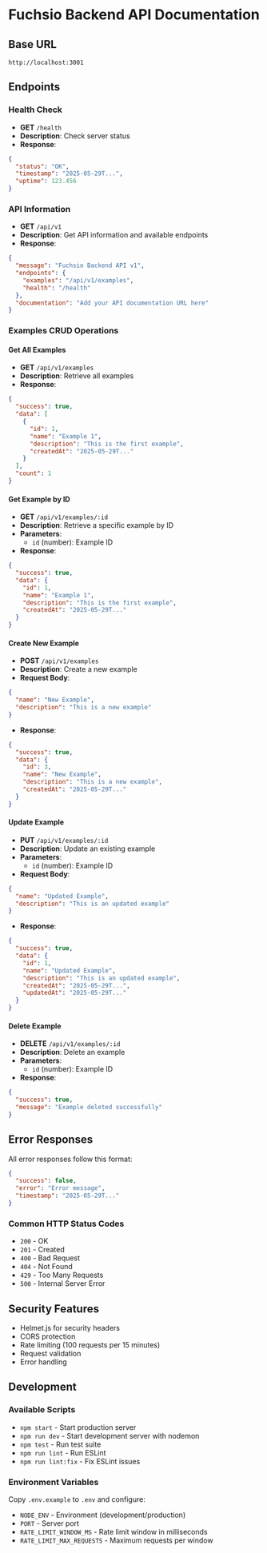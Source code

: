 # Fuchsio Backend API Documentation

## Base URL

```
http://localhost:3001
```

## Endpoints

### Health Check

- **GET** `/health`
- **Description**: Check server status
- **Response**:

```json
{
  "status": "OK",
  "timestamp": "2025-05-29T...",
  "uptime": 123.456
}
```

### API Information

- **GET** `/api/v1`
- **Description**: Get API information and available endpoints
- **Response**:

```json
{
  "message": "Fuchsio Backend API v1",
  "endpoints": {
    "examples": "/api/v1/examples",
    "health": "/health"
  },
  "documentation": "Add your API documentation URL here"
}
```

### Examples CRUD Operations

#### Get All Examples

- **GET** `/api/v1/examples`
- **Description**: Retrieve all examples
- **Response**:

```json
{
  "success": true,
  "data": [
    {
      "id": 1,
      "name": "Example 1",
      "description": "This is the first example",
      "createdAt": "2025-05-29T..."
    }
  ],
  "count": 1
}
```

#### Get Example by ID

- **GET** `/api/v1/examples/:id`
- **Description**: Retrieve a specific example by ID
- **Parameters**:
  - `id` (number): Example ID
- **Response**:

```json
{
  "success": true,
  "data": {
    "id": 1,
    "name": "Example 1",
    "description": "This is the first example",
    "createdAt": "2025-05-29T..."
  }
}
```

#### Create New Example

- **POST** `/api/v1/examples`
- **Description**: Create a new example
- **Request Body**:

```json
{
  "name": "New Example",
  "description": "This is a new example"
}
```

- **Response**:

```json
{
  "success": true,
  "data": {
    "id": 3,
    "name": "New Example",
    "description": "This is a new example",
    "createdAt": "2025-05-29T..."
  }
}
```

#### Update Example

- **PUT** `/api/v1/examples/:id`
- **Description**: Update an existing example
- **Parameters**:
  - `id` (number): Example ID
- **Request Body**:

```json
{
  "name": "Updated Example",
  "description": "This is an updated example"
}
```

- **Response**:

```json
{
  "success": true,
  "data": {
    "id": 1,
    "name": "Updated Example",
    "description": "This is an updated example",
    "createdAt": "2025-05-29T...",
    "updatedAt": "2025-05-29T..."
  }
}
```

#### Delete Example

- **DELETE** `/api/v1/examples/:id`
- **Description**: Delete an example
- **Parameters**:
  - `id` (number): Example ID
- **Response**:

```json
{
  "success": true,
  "message": "Example deleted successfully"
}
```

## Error Responses

All error responses follow this format:

```json
{
  "success": false,
  "error": "Error message",
  "timestamp": "2025-05-29T..."
}
```

### Common HTTP Status Codes

- `200` - OK
- `201` - Created
- `400` - Bad Request
- `404` - Not Found
- `429` - Too Many Requests
- `500` - Internal Server Error

## Security Features

- Helmet.js for security headers
- CORS protection
- Rate limiting (100 requests per 15 minutes)
- Request validation
- Error handling

## Development

### Available Scripts

- `npm start` - Start production server
- `npm run dev` - Start development server with nodemon
- `npm test` - Run test suite
- `npm run lint` - Run ESLint
- `npm run lint:fix` - Fix ESLint issues

### Environment Variables

Copy `.env.example` to `.env` and configure:

- `NODE_ENV` - Environment (development/production)
- `PORT` - Server port
- `RATE_LIMIT_WINDOW_MS` - Rate limit window in milliseconds
- `RATE_LIMIT_MAX_REQUESTS` - Maximum requests per window

